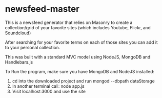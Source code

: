 # newsfeed-master

This is a newsfeed generator that relies on Masonry to create a collection/grid of your favorite sites (which includes Youtube, Flickr, and Soundcloud)

After searching for your favorite terms on each of those sites you can add it to your personal collection.

This was built with a standard MVC model using NodeJS, MongoDB and Handlebars.js

To Run the program, make sure you have MongoDB and NodeJS installed:

1) cd into the downloaded project and run mongod --dbpath dataStorage
2) In another terminal call: node app.js
3) Visit localhost:3000 and use the site
